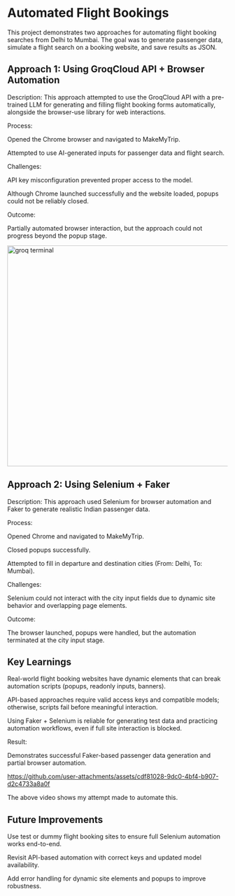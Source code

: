 # Automated Flight Bookings
This project demonstrates two approaches for automating flight booking searches from Delhi to Mumbai. The goal was to generate passenger data, simulate a flight search on a booking website, and save results as JSON.

## Approach 1: Using GroqCloud API + Browser Automation

Description:
This approach attempted to use the GroqCloud API with a pre-trained LLM for generating and filling flight booking forms automatically, alongside the browser-use library for web interactions.

Process:

Opened the Chrome browser and navigated to MakeMyTrip.

Attempted to use AI-generated inputs for passenger data and flight search.

Challenges:

API key misconfiguration prevented proper access to the model.

Although Chrome launched successfully and the website loaded, popups could not be reliably closed.

Outcome:

Partially automated browser interaction, but the approach could not progress beyond the popup stage.

<img width="960" height="504" alt="groq terminal" src="https://github.com/user-attachments/assets/96912edc-abe5-48e1-b657-d0d5c47cb440" />


## Approach 2: Using Selenium + Faker

Description:
This approach used Selenium for browser automation and Faker to generate realistic Indian passenger data.

Process:

Opened Chrome and navigated to MakeMyTrip.

Closed popups successfully.

Attempted to fill in departure and destination cities (From: Delhi, To: Mumbai).

Challenges:

Selenium could not interact with the city input fields due to dynamic site behavior and overlapping page elements.

Outcome:

The browser launched, popups were handled, but the automation terminated at the city input stage.

## Key Learnings

Real-world flight booking websites have dynamic elements that can break automation scripts (popups, readonly inputs, banners).

API-based approaches require valid access keys and compatible models; otherwise, scripts fail before meaningful interaction.

Using Faker + Selenium is reliable for generating test data and practicing automation workflows, even if full site interaction is blocked.

Result:

Demonstrates successful Faker-based passenger data generation and partial browser automation.

https://github.com/user-attachments/assets/cdf81028-9dc0-4bf4-b907-d2c4733a8a0f

The above video shows my attempt made to automate this.

## Future Improvements

Use test or dummy flight booking sites to ensure full Selenium automation works end-to-end.

Revisit API-based automation with correct keys and updated model availability.

Add error handling for dynamic site elements and popups to improve robustness.

